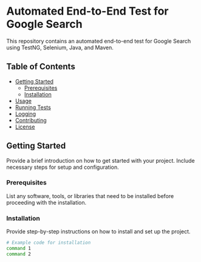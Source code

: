 # Automated End-to-End Test for Google Search
This repository contains an automated end-to-end test for Google Search using TestNG, Selenium, Java, and Maven.

## Table of Contents

- [Getting Started](#getting-started)
  - [Prerequisites](#prerequisites)
  - [Installation](#installation)
- [Usage](#usage)
- [Running Tests](#running-tests)
- [Logging](#logging)
- [Contributing](#contributing)
- [License](#license)

## Getting Started

Provide a brief introduction on how to get started with your project. Include necessary steps for setup and configuration.

### Prerequisites

List any software, tools, or libraries that need to be installed before proceeding with the installation.

### Installation

Provide step-by-step instructions on how to install and set up the project.

```bash
# Example code for installation
command 1
command 2
